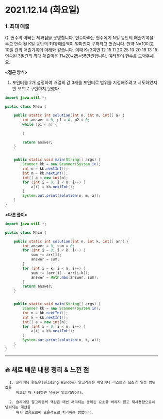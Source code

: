 # 2021.12.14 (화요일)
### **1. 최대 매출**

Q. 현수의 아빠는 제과점을 운영합니다. 
   현수아빠는 현수에게 N일 동안의 매출기록을 주고 연속 된 K일 동안의 최대 매출액이 얼마인지 구하라고 했습니다.
   만약 N=10이고 10일 간의 매출기록이 아래와 같습니다. 
   이때 K=3이면 12 15 11 20 25 10 20 19 13 15
   연속된 3일간의 최대 매출액은 11+20+25=56만원입니다. 여러분이 현수를 도와주세요.

**<접근 방식>**
1. 포인터를 2개 설정하여 배열의 값 3개를 포인터로 범위를 지정해주려고 시도하였지만 코드로 구현하지 못했다.

```java
import java.util.*;

public class Main {

    public static int solution(int n, int m, int[] a) {
        int answer = 0, p1 = 0, p2 = 0;
        while (p1 < n) {
           
        }

        return answer;
    }


    public static void main(String[] args) {
        Scanner kb = new Scanner(System.in);
        int n = kb.nextInt();
        int m = kb.nextInt();
        int[] a = new int[n];
        for (int i = 0; i < n; i++) {
            a[i] = kb.nextInt();
        }
        System.out.print(solution(n, m, a));
    }
}

```


**<다른 풀이>**
```java
import java.util.*;

public class Main {

    public static int solution(int n, int k, int[] arr) {
        int answer = 0, sum = 0;
        for (int i = 0; i < k; i++) {
            sum += arr[i];
            answer = sum;
        }
        for (int i = k; i < n; i++) {
            sum += (arr[i] - arr[i-k]);
            answer = Math.max(answer, sum);
        }
        return answer;
    }


    public static void main(String[] args) {
        Scanner kb = new Scanner(System.in);
        int n = kb.nextInt();
        int k = kb.nextInt();
        int[] a = new int[n];
        for (int i = 0; i < n; i++) {
            a[i] = kb.nextInt();
        }
        System.out.print(solution(n, k, a));
    }
}

```


---
##  **🔥 새로 배운 내용 정리 & 느낀 점**
      
      1. 슬라이딩 윈도우(Sliding Window) 알고리즘은 배열이나 리스트의 요소의 일정 범위 값을 
         비교할 때 사용하면 유용한 알고리즘이다.
      
      2. 슬라이딩 알고리즘의 핵심은 매번 처리되는 중복된 요소를 버리지 않고 재사용함으로써 낭비되는 계산을
         하지 않음으로써 효율적으로 처리하는 방법이다.
        
